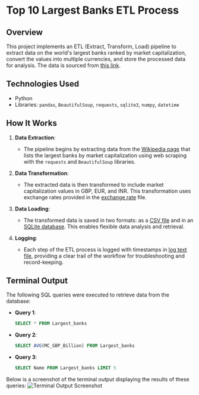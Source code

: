 # Top 10 Largest Banks ETL Process

## Overview
This project implements an ETL (Extract, Transform, Load) pipeline to extract data on the world's largest banks ranked by market capitalization, convert the values into multiple currencies, and store the processed data for analysis. The data is sourced from [this link](https://web.archive.org/web/20230908091635/https://en.wikipedia.org/wiki/List_of_largest_banks).

## Technologies Used
- Python
- Libraries: `pandas`, `BeautifulSoup`, `requests`, `sqlite3`, `numpy`, `datetime`

## How It Works
1. **Data Extraction**: 
   - The pipeline begins by extracting data from the [Wikipedia page](https://web.archive.org/web/20230908091635/https://en.wikipedia.org/wiki/List_of_largest_banks) that lists the largest banks by market capitalization using web scraping with the `requests` and `BeautifulSoup` libraries.

2. **Data Transformation**: 
   - The extracted data is then transformed to include market capitalization values in GBP, EUR, and INR. This transformation uses exchange rates provided in the [exchange rate](https://github.com/user-attachments/files/17577222/exchange_rate.csv) file.

3. **Data Loading**: 
   - The transformed data is saved in two formats: as a [CSV file](https://github.com/user-attachments/files/17577223/Largest_banks_data.csv) and in an [SQLite database](https://github.com/user-attachments/files/17577238/Banks.zip). This enables flexible data analysis and retrieval.

4. **Logging**: 
   - Each step of the ETL process is logged with timestamps in [log text file](https://github.com/user-attachments/files/17577232/code_log.txt), providing a clear trail of the workflow for troubleshooting and record-keeping.

## Terminal Output
The following SQL queries were executed to retrieve data from the database:

- **Query 1**:
  ```sql
  SELECT * FROM Largest_banks
- **Query 2**:
  ```sql
  SELECT AVG(MC_GBP_Billion) FROM Largest_banks
- **Query 3**:
  ```sql
  SELECT Name FROM Largest_banks LIMIT 5

Below is a screenshot of the terminal output displaying the results of these queries:
![Terminal Output Screenshot](https://github.com/user-attachments/assets/ed6de47c-ed30-47ab-8a13-d7489bd6b91c)
